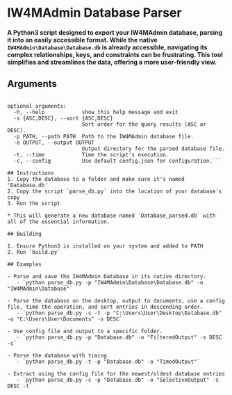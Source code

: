 # IW4MAdmin Database Parser

#### A Python3 script designed to export your IW4MAdmin database, parsing it into an easily accessible format. While the native `IW4MAdmin\Database\Database.db` is already accessible, navigating its complex relationships, keys, and constraints can be frustrating. This tool simplifies and streamlines the data, offering a more user-friendly view.

## Arguments
```usage: parse_db.py [-h] [-s {ASC,DESC}] [-p PATH] [-o OUTPUT] [-t] [-c]

optional arguments:
  -h, --help            show this help message and exit
  -s {ASC,DESC}, --sort {ASC,DESC}
                        Sort order for the query results (ASC or DESC).
  -p PATH, --path PATH  Path to the IW4MAdmin database file.
  -o OUTPUT, --output OUTPUT
                        Output directory for the parsed database file.
  -t, --time            Time the script's execution.
  -c, --config          Use default config.json for configuration.```

## Instructions
1. Copy the database to a folder and make sure it's named 'Database.db'
2. Copy the script `parse_db.py` into the location of your database's copy
3. Run the script

* This will generate a new database named `Database_parsed.db` with all of the essential information.

## Building

1. Ensure Python3 is installed on your system and added to PATH
2. Run `build.py`

## Examples

- Parse and save the IW4MAdmin Database in its native directory.
   - `python parse_db.py -p "IW4MAdmin\Database\Database.db" -o "IW4MAdmin\Database"`

- Parse the database on the desktop, output to documents, use a config file, time the operation, and sort entries in descending order.
   - `python parse_db.py -c -t -p "C:\Users\User\Desktop\Database.db" -o "C:\Users\User\Documents" -s DESC`

- Use config file and output to a specific folder.
   - `python parse_db.py -p "Database.db" -o "FilteredOutput" -s DESC -c`

- Parse the database with timing
   - `python parse_db.py -t -p "Database.db" -o "TimedOutput"`

- Extract using the config file for the newest/oldest database entries
   - `python parse_db.py -c -p "Database.db" -o "SelectiveOutput" -s DESC -t`